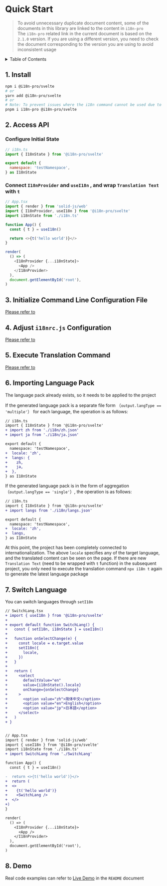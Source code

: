 
# Quick Start

>To avoid unnecessary duplicate document content, some of the documents in this library are linked to the content in  `i18n-pro` <br />The  `i18n-pro`  related link in the current document is based on the  `2.1.0`  version. If you are using a different version, you need to check the document corresponding to the version you are using to avoid inconsistent usage
<details >
  <summary>Table of Contents</summary>

  &emsp;&emsp;[1. Install](#1-install)<br/>
  &emsp;&emsp;[2. Access API](#2-access-api)<br/>
  &emsp;&emsp;&emsp;&emsp;[Configure Initial State](#configure-initial-state)<br/>
  &emsp;&emsp;&emsp;&emsp;[Connect  `I18nProvider`  and  `useI18n` , and wrap  `Translation Text`  with  `t` ](#connect--i18nprovider--and--usei18n--and-wrap--translation-text--with--t)<br/>
  &emsp;&emsp;[3. Initialize Command Line Configuration File](#3-initialize-command-line-configuration-file)<br/>
  &emsp;&emsp;[4. Adjust  `i18nrc.js`  Configuration](#4-adjust--i18nrcjs--configuration)<br/>
  &emsp;&emsp;[5. Execute Translation Command](#5-execute-translation-command)<br/>
  &emsp;&emsp;[6. Importing Language Pack](#6-importing-language-pack)<br/>
  &emsp;&emsp;[7. Switch Language](#7-switch-language)<br/>
  &emsp;&emsp;[8. Demo](#8-demo)<br/>

</details>

## 1. Install

```bash
npm i @i18n-pro/svelte
# or
yarn add @i18n-pro/svelte
# or
# Note: To prevent issues where the i18n command cannot be used due to ghost dependencies, it is essential to install i18n-pro when using pnpm
pnpm i i18n-pro @i18n-pro/svelte
```

## 2. Access API

### Configure Initial State

```js
// i18n.ts
import { I18nState } from '@i18n-pro/svelte'

export default {
  namespace: 'testNamespace',
} as I18nState
```

### Connect  `I18nProvider`  and  `useI18n` , and wrap  `Translation Text`  with  `t` 

```js
// App.tsx
import { render } from 'solid-js/web'
import { I18nProvider, useI18n } from '@i18n-pro/svelte'
import i18nState from './i18n.ts'

function App() {
  const { t } = useI18n()

  return <>{t('hello world')}</>
}

render(
  () => (
    <I18nProvider {...i18nState}>
      <App />
    </I18nProvider>
  ),
  document.getElementById('root'),
)
```


## 3. Initialize Command Line Configuration File
[Please refer to](https://github.com/i18n-pro/core/blob/v2.1.0/docs/dist/USAGE.md#3-initialize-command-line-configuration-file)

## 4. Adjust  `i18nrc.js`  Configuration
[Please refer to](https://github.com/i18n-pro/core/blob/v2.1.0/docs/dist/USAGE.md#4-adjust--i18nrcjs--configuration)

## 5. Execute Translation Command
[Please refer to](https://github.com/i18n-pro/core/blob/v2.1.0/docs/dist/USAGE.md#5-execute-translation-command)

## 6. Importing Language Pack
The language pack already exists, so it needs to be applied to the project

If the generated language pack is a separate file form （`output.langType == 'multiple'`） for each language, the operation is as follows:
```diff
// i18n.ts
import { I18nState } from '@i18n-pro/svelte'
+ import zh from './i18n/zh.json'
+ import ja from './i18n/ja.json'

export default {
  namespace: 'testNamespace',
+  locale: 'zh',
+  langs: {
+    zh,
+    ja,
+  },
} as I18nState
```
If the generated language pack is in the form of aggregation （`output.langType == 'single'`）, the operation is as follows:
```diff
// i18n.ts
import { I18nState } from '@i18n-pro/svelte'
+ import langs from './i18n/langs.json'

export default {
  namespace: 'testNamespace',
+  locale: 'zh',
+  langs,
} as I18nState
```
At this point, the project has been completely connected to internationalization. The above  `locale`  specifies any of the target language, and the translated content can be seen on the page. If there are new  `Translation Text`  (need to be wrapped with  `t`  function) in the subsequent project, you only need to execute the translation command  `npx i18n t`  again to generate the latest language package

## 7. Switch Language
You can switch languages through  `setI18n` 
```diff
// SwitchLang.tsx
+ import { useI18n } from '@i18n-pro/svelte'
+
+ export default function SwitchLang() {
+   const { setI18n, i18nState } = useI18n()
+
+   function onSelectChange(e) {
+     const locale = e.target.value
+     setI18n({
+       locale,
+     })
+   }
+
+   return (
+     <select
+       defaultValue="en"
+       value={i18nState().locale}
+       onChange={onSelectChange}
+     >
+       <option value="zh">简体中文</option>
+       <option value="en">English</option>
+       <option value="jp">日本語</option>
+     </select>
+   )
+ }


// App.tsx
import { render } from 'solid-js/web'
import { useI18n } from '@i18n-pro/svelte'
import i18nState from './i18n.ts'
+ import SwitchLang from './SwitchLang'

function App() {
  const { t } = useI18n()

-  return <>{t('hello world')}</>
+  return (
+  <>
+    {t('hello world')}
+    <SwitchLang />
+  </>
+)
}

render(
  () => (
    <I18nProvider {...i18nState}>
      <App />
    </I18nProvider>
  ),
  document.getElementById('root'),
)
```


## 8. Demo
Real code examples can refer to  [Live Demo](https://github.com/i18n-pro/svelte/tree/v0.1.0#live-demo)  in the  `README`  document